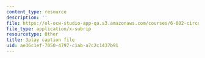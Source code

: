 ```yaml
---
content_type: resource
description: ''
file: https://ol-ocw-studio-app-qa.s3.amazonaws.com/courses/6-002-circuits-and-electronics-spring-2007/ae36c1ef70504797c1aba7c2c1437b91_Km9YIdkc2Oo.srt
file_type: application/x-subrip
resourcetype: Other
title: 3play caption file
uid: ae36c1ef-7050-4797-c1ab-a7c2c1437b91
---
```

